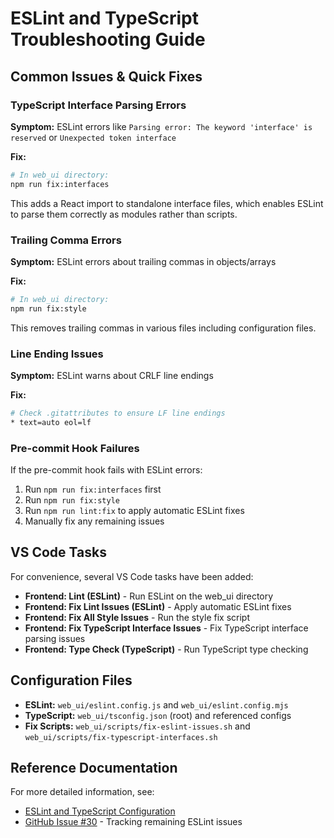 # ESLint and TypeScript Troubleshooting Guide

## Common Issues & Quick Fixes

### TypeScript Interface Parsing Errors

**Symptom:** ESLint errors like `Parsing error: The keyword 'interface' is reserved` or `Unexpected token interface`

**Fix:**

```bash
# In web_ui directory:
npm run fix:interfaces
```

This adds a React import to standalone interface files, which enables ESLint to parse them correctly as modules rather than scripts.

### Trailing Comma Errors

**Symptom:** ESLint errors about trailing commas in objects/arrays

**Fix:**

```bash
# In web_ui directory:
npm run fix:style
```

This removes trailing commas in various files including configuration files.

### Line Ending Issues

**Symptom:** ESLint warns about CRLF line endings

**Fix:**

```bash
# Check .gitattributes to ensure LF line endings
* text=auto eol=lf
```

### Pre-commit Hook Failures

If the pre-commit hook fails with ESLint errors:

1. Run `npm run fix:interfaces` first
2. Run `npm run fix:style`
3. Run `npm run lint:fix` to apply automatic ESLint fixes
4. Manually fix any remaining issues

## VS Code Tasks

For convenience, several VS Code tasks have been added:

- **Frontend: Lint (ESLint)** - Run ESLint on the web_ui directory
- **Frontend: Fix Lint Issues (ESLint)** - Apply automatic ESLint fixes
- **Frontend: Fix All Style Issues** - Run the style fix script
- **Frontend: Fix TypeScript Interface Issues** - Fix TypeScript interface parsing issues
- **Frontend: Type Check (TypeScript)** - Run TypeScript type checking

## Configuration Files

- **ESLint:** `web_ui/eslint.config.js` and `web_ui/eslint.config.mjs`
- **TypeScript:** `web_ui/tsconfig.json` (root) and referenced configs
- **Fix Scripts:** `web_ui/scripts/fix-eslint-issues.sh` and `web_ui/scripts/fix-typescript-interfaces.sh`

## Reference Documentation

For more detailed information, see:

- [ESLint and TypeScript Configuration](../docs/eslint-typescript-config.md)
- [GitHub Issue #30](https://github.com/carpenike/rvc2api/issues/30) - Tracking remaining ESLint issues
